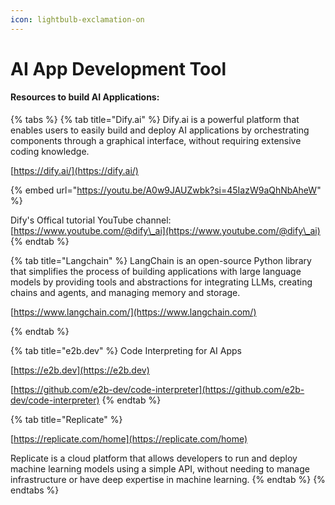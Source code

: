 ```yaml
---
icon: lightbulb-exclamation-on
---
```


# AI App Development Tool

#### Resources to build AI Applications:

{% tabs %}
{% tab title="Dify.ai" %}
Dify.ai is a powerful platform that enables users to easily build and deploy AI applications by orchestrating components through a graphical interface, without requiring extensive coding knowledge.

[https://dify.ai/](https://dify.ai/)

{% embed url="https://youtu.be/A0w9JAUZwbk?si=45IazW9aQhNbAheW" %}

Dify's Offical tutorial YouTube channel: [https://www.youtube.com/@dify\_ai](https://www.youtube.com/@dify\_ai)
{% endtab %}

{% tab title="Langchain" %}
LangChain is an open-source Python library that simplifies the process of building applications with large language models by providing tools and abstractions for integrating LLMs, creating chains and agents, and managing memory and storage.

[https://www.langchain.com/](https://www.langchain.com/)


{% endtab %}

{% tab title="e2b.dev" %}
Code Interpreting for AI Apps

[https://e2b.dev](https://e2b.dev)

[https://github.com/e2b-dev/code-interpreter](https://github.com/e2b-dev/code-interpreter)
{% endtab %}

{% tab title="Replicate" %}


[https://replicate.com/home](https://replicate.com/home)

Replicate is a cloud platform that allows developers to run and deploy machine learning models using a simple API, without needing to manage infrastructure or have deep expertise in machine learning.
{% endtab %}
{% endtabs %}



